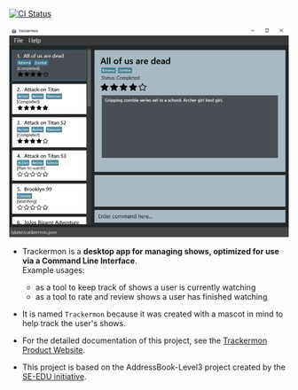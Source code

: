 [![CI Status](https://github.com/AY2122S2-CS2103T-T09-3/tp/workflows/Java%20CI/badge.svg)](https://github.com/AY2122S2-CS2103T-T09-3/tp/actions)

![Ui](docs/images/Ui.png)

* Trackermon is a **desktop app for managing shows, optimized for use via a Command Line Interface**.<br>
  Example usages:
  * as a tool to keep track of shows a user is currently watching
  * as a tool to rate and review shows a user has finished watching
  

* It is named `Trackermon` because it was created with a mascot in mind to help track the user's shows.
* For the detailed documentation of this project, see the [Trackermon Product Website](https://AY2122S2-CS2103T-T09-3.github.io/tp/).
* This project is based on the AddressBook-Level3 project created by the [SE-EDU initiative](https://se-education.org).
